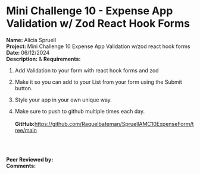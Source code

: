# <b>Mini Challenge 10 - Expense App Validation w/ Zod React Hook Forms</b>


<b>Name: </b> Alicia Spruell<br>
<b>Project: </b>Mini Challenge 10 Expense App Validation w/zod react hook forms<br>
<b>Date: </b> 06/12/2024 <br>
<strong>Description: </strong> & <b>Requirements: </b><br>

1. Add Validation to your form with react hook forms and zod

2. Make it so you can add  to your List from your form using the Submit button.

3. Style your app in your own unique way.

4. Make sure to push to github multiple times each day.
<br><br>
<b>GitHub:</b>https://github.com/Raquelbateman/SpruellAMC10ExpenseForm/tree/main<br><br>
<br>


<b>Peer Reviewed by: </b> <br>
<b>Comments: </b>  
